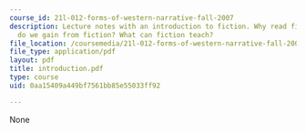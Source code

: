 ```yaml
---
course_id: 21l-012-forms-of-western-narrative-fall-2007
description: Lecture notes with an introduction to fiction. Why read fiction? What
  do we gain from fiction? What can fiction teach?
file_location: /coursemedia/21l-012-forms-of-western-narrative-fall-2007/0aa15409a449bf7561bb85e55033ff92_introduction.pdf
file_type: application/pdf
layout: pdf
title: introduction.pdf
type: course
uid: 0aa15409a449bf7561bb85e55033ff92

---
```

None